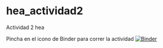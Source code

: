 # hea_actividad2
Actividad 2 hea

Pincha en el icono de Binder para correr la actividad
[![Binder](https://mybinder.org/badge_logo.svg)](https://mybinder.org/v2/git/https%3A%2F%2Fgithub.com%2Fgteunir%2Fhea_actividad2/HEAD)
